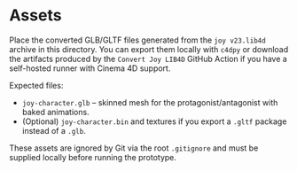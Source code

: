 # Assets

Place the converted GLB/GLTF files generated from the `joy v23.lib4d` archive in this directory.
You can export them locally with `c4dpy` or download the artifacts produced by
the `Convert Joy LIB4D` GitHub Action if you have a self-hosted runner with
Cinema 4D support.

Expected files:

- `joy-character.glb` – skinned mesh for the protagonist/antagonist with baked animations.
- (Optional) `joy-character.bin` and textures if you export a `.gltf` package instead of a `.glb`.

These assets are ignored by Git via the root `.gitignore` and must be supplied locally before running the prototype.

